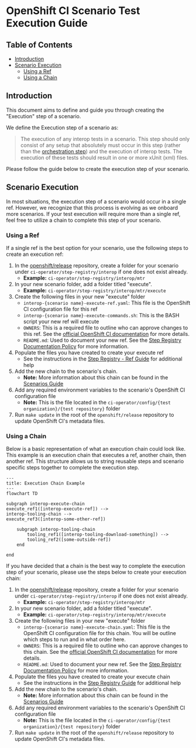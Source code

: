 # OpenShift CI Scenario Test Execution Guide<!-- omit from toc -->

## Table of Contents<!-- omit from toc -->
- [Introduction](#introduction)
- [Scenario Execution](#scenario-execution)
  - [Using a Ref](#using-a-ref)
  - [Using a Chain](#using-a-chain)

## Introduction
This document aims to define and guide you through creating the "Execution" step of a scenario.

We define the Execution step of a scenario as:

> The execution of any interop tests in a scenario. This step should only consist of any setup that absolutely must occur in this step (rather than the [orchestration step](Orchestration_Guide.md)) and the execution of interop tests. The execution of these tests should result in one or more xUnit (xml) files.

Please follow the guide below to create the execution step of your scenario.

## Scenario Execution
In most situations, the execution step of a scenario would occur in a single ref. However, we recognize that this process is evolving as we onboard more scenarios. If your test execution will require more than a single ref, feel free to utilize a chain to complete this step of your scenario.

### Using a Ref
If a single ref is the best option for your scenario, use the following steps to create an execution ref:

1. In the [openshift/release](https://github.com/openshift/release) repository, create a folder for your scenario under `ci-operator/step-registry/interop` if one does not exist already.
   - **Example:** `ci-operator/step-registry/interop/mtr` 
2. In your new scenario folder, add a folder titled "execute".
   - **Example:** `ci-operator/step-registry/interop/mtr/execute`
3. Create the following files in your new "execute" folder
   - `interop-{scenario name}-execute-ref.yaml`: This file is the OpenShift CI configuration file for this ref
   - `interop-{scenario name}-execute-commands.sh`: This is the BASH script your new ref will execute
   - `OWNERS`: This is a required file to outline who can approve changes to this ref. See the [official OpenShift CI documentation](https://docs.ci.openshift.org/docs/how-tos/onboarding-a-new-component/#repositories-under-existing-organizations) for more details.
   - `README.md`: Used to document your new ref. See the [Step Registry Documentation Policy](../../Policy/Documentation/Step_Registry_Documentation_Policy.md) for more information.
4. Populate the files you have created to create your execute ref
   - See the instructions in the [Step Registry - Ref Guide](../Step_Registry/Step_Registry_Ref_Guide.md) for additional help
5. Add the new chain to the scenario's chain.
   - **Note:** More information about this chain can be found in the [Scenarios Guide](Scenarios_Guide.md)
6. Add any required environment variables to the scenario's OpenShift CI configuration file
   - **Note:** This is the file located in the `ci-operator/config/{test organization}/{test repository}` folder
7. Run `make update` in the root of the `openshift/release` repository to update OpenShift CI's metadata files.

### Using a Chain
Below is a basic representation of what an execution chain could look like. This example is an execution chain that executes a ref, another chain, then another ref. This structure allows us to string reusable steps and scenario specific steps together to complete the execution step.

```mermaid
---
title: Execution Chain Example
---
flowchart TD

subgraph interop-execute-chain
execute_ref1([interop-execute-ref]) -->
interop-tooling-chain -->
execute_ref3([interop-some-other-ref])

    subgraph interop-tooling-chain
        tooling_ref1([interop-tooling-download-something]) -->
        tooling_ref2([some-outside-ref])
    end

end
```

If you have decided that a chain is the best way to complete the execution step of your scenario, please use the steps below to create your execution chain:

1. In the [openshift/release](https://github.com/openshift/release) repository, create a folder for your scenario under `ci-operator/step-registry/interop` if one does not exist already.
   - **Example:** `ci-operator/step-registry/interop/mtr` 
2. In your new scenario folder, add a folder titled "execute".
   - **Example:** `ci-operator/step-registry/interop/mtr/execute`
3. Create the following files in your new "execute" folder
   - `interop-{scenario name}-execute-chain.yaml`: This file is the OpenShift CI configuration file for this chain. You will be outline which steps to run and in what order here.
   - `OWNERS`: This is a required file to outline who can approve changes to this chain. See the [official OpenShift CI documentation](https://docs.ci.openshift.org/docs/how-tos/onboarding-a-new-component/#repositories-under-existing-organizations) for more details.
   - `README.md`: Used to document your new ref. See the [Step Registry Documentation Policy](../../Policy/Documentation/Step_Registry_Documentation_Policy.md) for more information.
4. Populate the files you have created to create your execute chain
   - See the instructions in the [Step Registry Guide](../Step_Registry/Step_Registry_Guide.md) for additional help
5. Add the new chain to the scenario's chain.
   - **Note:** More information about this chain can be found in the [Scenarios Guide](Scenarios_Guide.md)
6. Add any required environment variables to the scenario's OpenShift CI configuration file
   - **Note:** This is the file located in the `ci-operator/config/{test organization}/{test repository}` folder 
7. Run `make update` in the root of the `openshift/release` repository to update OpenShift CI's metadata files.

